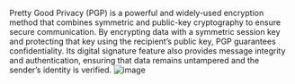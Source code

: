 Pretty Good Privacy (PGP) is a powerful and widely-used encryption method that combines symmetric and public-key cryptography to ensure secure communication. 
By encrypting data with a symmetric session key and protecting that key using the recipient’s public key, PGP guarantees confidentiality. 
Its digital signature feature also provides message integrity and authentication, ensuring that data remains untampered and the sender’s identity is verified. 
![image](https://github.com/user-attachments/assets/c9f14fd3-2f48-4e60-80fa-c2fbd693076b)
